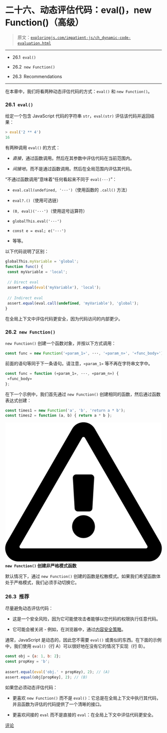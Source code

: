 # 二十六、动态评估代码：eval()，new Function()（高级）

> 原文：[`exploringjs.com/impatient-js/ch_dynamic-code-evaluation.html`](https://exploringjs.com/impatient-js/ch_dynamic-code-evaluation.html)

* * *

+   26.1 `eval()`

+   26.2 `new Function()`

+   26.3 Recommendations

* * *

在本章中，我们将看两种动态评估代码的方式：`eval()` 和 `new Function()`。

### 26.1 `eval()`

给定一个包含 JavaScript 代码的字符串 `str`，`eval(str)` 评估该代码并返回结果：

```js
> eval('2 ** 4')
16
```

有两种调用 `eval()` 的方式：

+   *直接*，通过函数调用。然后在其参数中评估代码在当前范围内。

+   *间接地*，而不是通过函数调用。然后在全局范围内评估其代码。

“不通过函数调用”意味着“任何看起来不同于 `eval(···)`”：

+   `eval.call(undefined, '···')`（使用函数的 `.call()` 方法）

+   `eval?.()`（使用可选链）

+   `(0, eval)('···')`（使用逗号运算符）

+   `globalThis.eval('···')`

+   `const e = eval; e('···')`

+   等等。

以下代码说明了区别：

```js
globalThis.myVariable = 'global';
function func() {
 const myVariable = 'local';

 // Direct eval
 assert.equal(eval('myVariable'), 'local');

 // Indirect eval
 assert.equal(eval.call(undefined, 'myVariable'), 'global');
}
```

在全局上下文中评估代码更安全，因为代码访问的内部更少。

### 26.2 `new Function()`

`new Function()` 创建一个函数对象，并按以下方式调用：

```js
const func = new Function('«param_1»', ···, '«param_n»', '«func_body»');
```

前面的语句等同于下一条语句。请注意，`«param_1»` 等不再在字符串文字中。

```js
const func = function («param_1», ···, «param_n») {
 «func_body»
};
```

在下一个示例中，我们首先通过 `new Function()` 创建相同的函数，然后通过函数表达式创建：

```js
const times1 = new Function('a', 'b', 'return a * b');
const times2 = function (a, b) { return a * b };
```

![](img/0ac255e56dc93a43365d8502301c8688.png) **`new Function()` 创建非严格模式函数**

默认情况下，通过 `new Function()` 创建的函数是松散模式。如果我们希望函数体处于严格模式，我们必须手动切换它。

### 26.3 推荐

尽量避免动态评估代码：

+   这是一个安全风险，因为它可能使攻击者能够以您代码的权限执行任意代码。

+   它可能会被关闭 - 例如，在浏览器中，通过[内容安全策略](https://developer.mozilla.org/en-US/docs/Web/HTTP/CSP)。

通常，JavaScript 是动态的，因此您不需要 `eval()` 或类似的东西。在下面的示例中，我们使用 `eval()`（行 A）可以很好地在没有它的情况下实现（行 B）。

```js
const obj = {a: 1, b: 2};
const propKey = 'b';

assert.equal(eval('obj.' + propKey), 2); // (A)
assert.equal(obj[propKey], 2); // (B)
```

如果您必须动态评估代码：

+   更喜欢 `new Function()` 而不是 `eval()`：它总是在全局上下文中执行其代码，并且函数为评估的代码提供了一个清晰的接口。

+   更喜欢间接的 `eval` 而不是直接的 `eval`：在全局上下文中评估代码更安全。

[评论](https://github.com/rauschma/impatient-js/issues/51)
